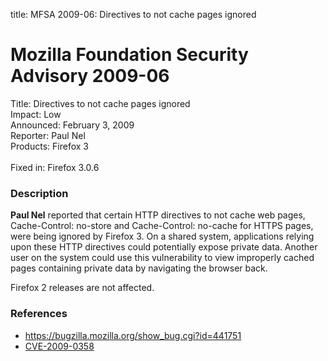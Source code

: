 title: MFSA 2009-06: Directives to not cache pages ignored

<h1>Mozilla Foundation Security Advisory 2009-06</h1>

<p>
<span class="label">Title:</span>      Directives to not cache pages ignored<br/>
<span class="label">Impact:</span>     Low<br/>
<span class="label">Announced:</span>  February 3, 2009<br/>
<span class="label">Reporter:</span>   Paul Nel<br/>
<span class="label">Products:</span>   Firefox 3<br/>
<br/>
<span class="label">Fixed in:</span>   Firefox 3.0.6<br/>
</p>


<h3>Description</h3>

<p><strong>Paul Nel</strong> reported that certain HTTP directives to
not cache web pages, Cache-Control: no-store and Cache-Control:
no-cache for HTTPS pages, were being ignored by Firefox 3.  On a
shared system, applications relying upon these HTTP directives could
potentially expose private data.  Another user on the system could use
this vulnerability to view improperly cached pages containing private
data by navigating the browser back.</p>

<p class="note">Firefox 2 releases are not affected.</p>

<h3>References</h3>

<ul>
  <li><a href="https://bugzilla.mozilla.org/show_bug.cgi?id=441751">https://bugzilla.mozilla.org/show_bug.cgi?id=441751</a></li>
  <li><a class="ex-ref" href="http://cve.mitre.org/cgi-bin/cvename.cgi?name=CVE-2009-0358">CVE-2009-0358</a></li>
</ul>




